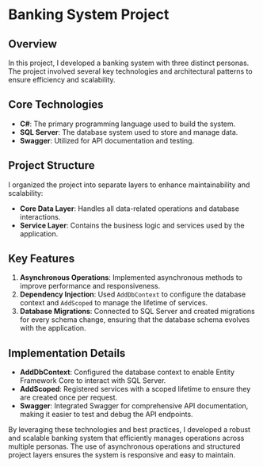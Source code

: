 # Banking System Project

## Overview

In this project, I developed a banking system with three distinct personas. The project involved several key technologies and architectural patterns to ensure efficiency and scalability.

## Core Technologies

- **C#**: The primary programming language used to build the system.
- **SQL Server**: The database system used to store and manage data.
- **Swagger**: Utilized for API documentation and testing.

## Project Structure

I organized the project into separate layers to enhance maintainability and scalability:
- **Core Data Layer**: Handles all data-related operations and database interactions.
- **Service Layer**: Contains the business logic and services used by the application.

## Key Features

1. **Asynchronous Operations**: Implemented asynchronous methods to improve performance and responsiveness.
2. **Dependency Injection**: Used `AddDbContext` to configure the database context and `AddScoped` to manage the lifetime of services.
3. **Database Migrations**: Connected to SQL Server and created migrations for every schema change, ensuring that the database schema evolves with the application.

## Implementation Details

- **AddDbContext**: Configured the database context to enable Entity Framework Core to interact with SQL Server.
- **AddScoped**: Registered services with a scoped lifetime to ensure they are created once per request.
- **Swagger**: Integrated Swagger for comprehensive API documentation, making it easier to test and debug the API endpoints.

By leveraging these technologies and best practices, I developed a robust and scalable banking system that efficiently manages operations across multiple personas. The use of asynchronous operations and structured project layers ensures the system is responsive and easy to maintain.
